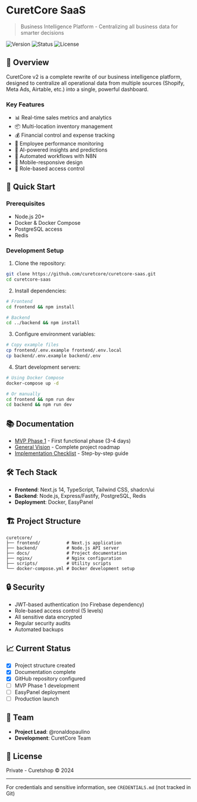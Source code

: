 # CuretCore SaaS

> Business Intelligence Platform - Centralizing all business data for smarter decisions

![Version](https://img.shields.io/badge/version-2.0.0-blue.svg)
![Status](https://img.shields.io/badge/status-in%20development-yellow.svg)
![License](https://img.shields.io/badge/license-Private-red.svg)

## 🎯 Overview

CuretCore v2 is a complete rewrite of our business intelligence platform, designed to centralize all operational data from multiple sources (Shopify, Meta Ads, Airtable, etc.) into a single, powerful dashboard.

### Key Features
- 📊 Real-time sales metrics and analytics
- 📦 Multi-location inventory management
- 💰 Financial control and expense tracking
- 👥 Employee performance monitoring
- 🤖 AI-powered insights and predictions
- 🔄 Automated workflows with N8N
- 📱 Mobile-responsive design
- 🔐 Role-based access control

## 🚀 Quick Start

### Prerequisites
- Node.js 20+
- Docker & Docker Compose
- PostgreSQL access
- Redis

### Development Setup

1. Clone the repository:
```bash
git clone https://github.com/curetcore/curetcore-saas.git
cd curetcore-saas
```

2. Install dependencies:
```bash
# Frontend
cd frontend && npm install

# Backend
cd ../backend && npm install
```

3. Configure environment variables:
```bash
# Copy example files
cp frontend/.env.example frontend/.env.local
cp backend/.env.example backend/.env
```

4. Start development servers:
```bash
# Using Docker Compose
docker-compose up -d

# Or manually
cd frontend && npm run dev
cd backend && npm run dev
```

## 📚 Documentation

- [MVP Phase 1](./docs/FASE_1_MVP.md) - First functional phase (3-4 days)
- [General Vision](./docs/VISION_GENERAL.md) - Complete project roadmap
- [Implementation Checklist](./docs/IMPLEMENTATION_CHECKLIST.md) - Step-by-step guide

## 🛠 Tech Stack

- **Frontend**: Next.js 14, TypeScript, Tailwind CSS, shadcn/ui
- **Backend**: Node.js, Express/Fastify, PostgreSQL, Redis
- **Deployment**: Docker, EasyPanel

## 🏗️ Project Structure

```
curetcore/
├── frontend/          # Next.js application
├── backend/           # Node.js API server
├── docs/              # Project documentation
├── nginx/             # Nginx configuration
├── scripts/           # Utility scripts
└── docker-compose.yml # Docker development setup
```

## 🔒 Security

- JWT-based authentication (no Firebase dependency)
- Role-based access control (5 levels)
- All sensitive data encrypted
- Regular security audits
- Automated backups

## 📈 Current Status

- [x] Project structure created
- [x] Documentation complete
- [x] GitHub repository configured
- [ ] MVP Phase 1 development
- [ ] EasyPanel deployment
- [ ] Production launch

## 👥 Team

- **Project Lead**: @ronaldopaulino
- **Development**: CuretCore Team

## 📝 License

Private - Curetshop © 2024

---

For credentials and sensitive information, see `CREDENTIALS.md` (not tracked in Git)

